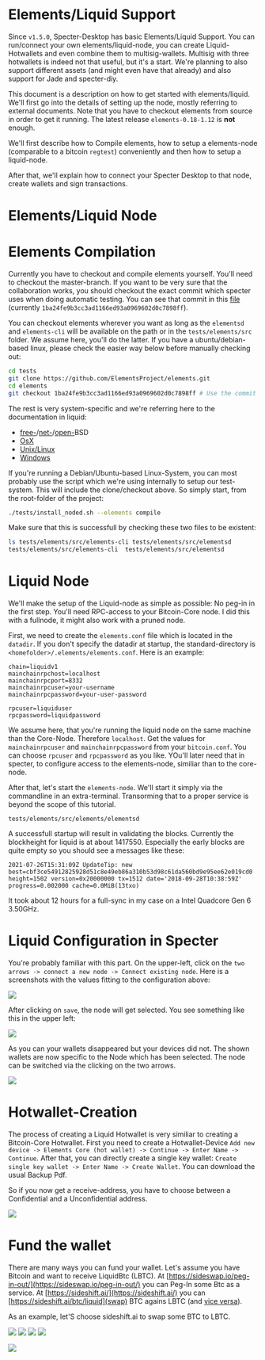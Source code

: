 # Elements/Liquid Support
Since `v1.5.0`, Specter-Desktop has basic Elements/Liquid Support. You can run/connect your own elements/liquid-node, you can create Liquid-Hotwallets and even combine them to multisig-wallets. Multisig with three hotwallets is indeed not that useful, but it's a start. We're planning to also support different assets (and might even have that already) and also support for Jade and specter-diy.

This document is a description on how to get started with elements/liquid. We'll first go into the details of setting up the node, mostly referring to external documents. Note that you have to checkout elements from source in order to get it running. The latest release `elements-0.18-1.12` is __not__ enough.

We'll first describe how to Compile elements, how to setup a elements-node (comparable to a bitcoin `regtest`) conveniently and then how to setup a liquid-node.

After that, we'll explain how to connect your Specter Desktop to that node, create wallets and sign transactions.

# Elements/Liquid Node

# Elements Compilation
Currently you have to checkout and compile elements yourself. You'll need to checkout the master-branch. If you want to be very sure that the collaboration works, you should checkout the exact commit which specter uses when doing automatic testing. You can see that commit in this [file](../tests/elements_gitrev_pinned) (currently `1ba24fe9b3cc3ad1166ed93a0969602d0c7898ff`).

You can checkout elements wherever you want as long as the `elementsd` and `elements-cli` will be available on the path or in the `tests/elements/src` folder. We assume here, you'll do the latter. If you have a ubuntu/debian-based linux, please check the easier way below before manually checking out:

```sh
cd tests
git clone https://github.com/ElementsProject/elements.git
cd elements
git checkout 1ba24fe9b3cc3ad1166ed93a0969602d0c7898ff # Use the commit from the file above
```

The rest is very system-specific and we're referring here to the documentation in liquid:
* [free-](https://github.com/ElementsProject/elements/blob/elements-0.18.1.12/doc/build-freebsd.md)/[net-](https://github.com/ElementsProject/elements/blob/elements-0.18.1.12/doc/build-netbsd.md)/[open-](https://github.com/ElementsProject/elements/blob/elements-0.18.1.12/doc/build-openbsd.md)BSD
* [OsX](https://github.com/ElementsProject/elements/blob/elements-0.18.1.12/doc/build-osx.md)
* [Unix/Linux](https://github.com/ElementsProject/elements/blob/elements-0.18.1.12/doc/build-unix.md)
* [Windows](https://github.com/ElementsProject/elements/blob/elements-0.18.1.12/doc/build-windows.md)

If you're running a Debian/Ubuntu-based Linux-System, you can most probably use the script which we're using internally to setup our test-system. This will include the clone/checkout above. So simply start, from the root-folder of the project:

```sh
./tests/install_noded.sh --elements compile
```

Make sure that this is successfull by checking these two files to be existent:

```sh
ls tests/elements/src/elements-cli tests/elements/src/elementsd
tests/elements/src/elements-cli  tests/elements/src/elementsd
```

# Liquid Node
We'll make the setup of the Liquid-node as simple as possible: No peg-in in the first step. You'll need RPC-access to your Bitcoin-Core node. I did this with a fullnode, it might also work with a pruned node.

First, we need to create the `elements.conf` file which is located in the `datadir`. If you don't specify the datadir at startup, the standard-directory is `<homefolder>/.elements/elements.conf`. Here is an example:

```
chain=liquidv1
mainchainrpchost=localhost
mainchainrpcport=8332
mainchainrpcuser=your-username
mainchainrpcpassword=your-user-password

rpcuser=liquiduser
rpcpassword=liquidpassword
```

We assume here, that you're running the liquid node on the same machine than the Core-Node. Therefore `localhost`. Get the values for `mainchainrpcuser` and `mainchainrpcpassword` from your `bitcoin.conf`. You can choose `rpcuser` and `rpcpassword` as you like. YOu'll later need that in specter, to configure access to the elements-node, similiar than to the core-node.

After that, let's start the `elements-node`. We'll start it simply via the commandline in an extra-terminal. Transorming that to a proper service is beyond the scope of this tutorial.

```
tests/elements/src/elements/elementsd
```

A successfull startup will result in validating the blocks. Currently the blockheight for liquid is at about 1417550. Especially the early blocks are quite empty so you should see a messages like these:

```
2021-07-26T15:31:09Z UpdateTip: new best=cbf3ce54912825928d51c8e49eb86a310b53d98c61da560bd9e95ee62e019cd0 height=1502 version=0x20000000 tx=1512 date='2018-09-28T10:38:59Z' progress=0.002000 cache=0.0MiB(13txo)
```

It took about 12 hours for a full-sync in my case on a Intel Quadcore Gen 6 3.50GHz.

# Liquid Configuration in Specter

You're probably familiar with this part. On the upper-left, click on the `two arrows -> connect a new node -> Connect existing node`. Here is a screenshots with the values fitting to the configuration above:

![](./elements_liquidconfig.png)

After clicking on `save`, the node will get selected. You see something like this in the upper left:

![](./elements_nav.png)

As you can your wallets disappeared but your devices did not. The shown wallets are now specific to the Node which has been selected. The node can be switched via the clicking on the two arrows.

![](./elements_nodechoose.png)

# Hotwallet-Creation

The process of creating a Liquid Hotwallet is very similiar to creating a Bitcoin-Core Hotwallet. First you need to create a Hotwallet-Device `Add new device -> Elements Core (hot wallet) -> Continue -> Enter Name -> Continue`.
After that, you can directly create a single key wallet: `Create single key wallet -> Enter Name -> Create Wallet`. You can download the usual Backup Pdf.

So if you now get a receive-address, you have to choose between a Confidential and a Unconfidential address.

![](./elements_receive.png)

# Fund the wallet

There are many ways you can fund your wallet. Let's assume you have Bitcoin and want to receive LiquidBtc (LBTC). At [https://sideswap.io/peg-in-out/](https://sideswap.io/peg-in-out/) you can Peg-In some Btc as a service. At [https://sideshift.ai/](https://sideshift.ai/) you can [https://sideshift.ai/btc/liquid](swap) BTC agains LBTC (and [vice versa](https://sideshift.ai/liquid/btc)).

As an example, let'S choose sideshift.ai to swap some BTC to LBTC.

![](./elements_sideshift1.png) ![](./elements_sideshift2.png) ![](./elements_sideshift3.png) ![](./elements_sideshift4.png) 

![](./elements_txs.png)